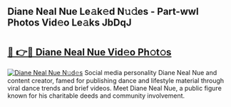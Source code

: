## Diane Neal Nue Le𝚊k𝚎d N𝚞𝚍es - Part-wwl Photos Vid𝚎o Le𝚊ks JbDqJ

# <h2><a href="http://fb0upi.evod.top/?m=Diane+Neal+Nue">🔗 👉🔴 Diane Neal Nue Vid𝚎o Ph𝚘t𝚘s</a></h2>

[![Diane Neal Nue N𝚞d𝚎s](https://i.imgur.com/8V9OHl7.gif)](http://fb0upi.evod.top/?m=Diane+Neal+Nue)
Social media personality Diane Neal Nue and content creator, famed for publishing dance and lifestyle material through viral dance trends and brief videos. Meet Diane Neal Nue, a public figure known for his charitable deeds and community involvement. 

